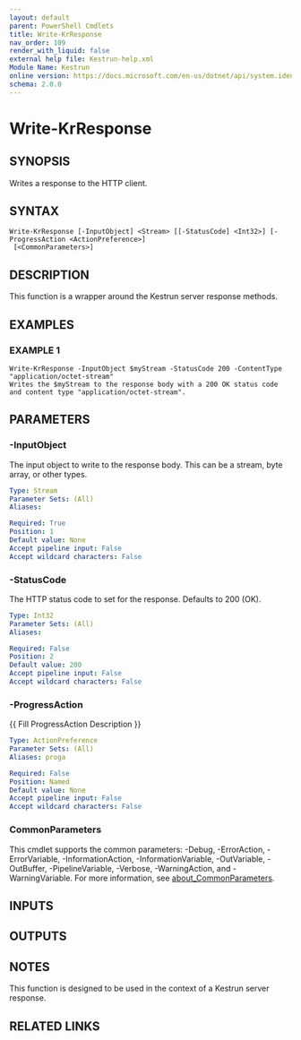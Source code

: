 ```yaml
---
layout: default
parent: PowerShell Cmdlets
title: Write-KrResponse
nav_order: 109
render_with_liquid: false
external help file: Kestrun-help.xml
Module Name: Kestrun
online version: https://docs.microsoft.com/en-us/dotnet/api/system.identitymodel.tokens.jwt.jwtsecuritytoken?view=azure-dotnet
schema: 2.0.0
---
```


# Write-KrResponse

## SYNOPSIS
Writes a response to the HTTP client.

## SYNTAX

```
Write-KrResponse [-InputObject] <Stream> [[-StatusCode] <Int32>] [-ProgressAction <ActionPreference>]
 [<CommonParameters>]
```

## DESCRIPTION
This function is a wrapper around the Kestrun server response methods.

## EXAMPLES

### EXAMPLE 1
```
Write-KrResponse -InputObject $myStream -StatusCode 200 -ContentType "application/octet-stream"
Writes the $myStream to the response body with a 200 OK status code and content type "application/octet-stream".
```

## PARAMETERS

### -InputObject
The input object to write to the response body.
This can be a stream, byte array, or other types.

```yaml
Type: Stream
Parameter Sets: (All)
Aliases:

Required: True
Position: 1
Default value: None
Accept pipeline input: False
Accept wildcard characters: False
```

### -StatusCode
The HTTP status code to set for the response.
Defaults to 200 (OK).

```yaml
Type: Int32
Parameter Sets: (All)
Aliases:

Required: False
Position: 2
Default value: 200
Accept pipeline input: False
Accept wildcard characters: False
```

### -ProgressAction
{{ Fill ProgressAction Description }}

```yaml
Type: ActionPreference
Parameter Sets: (All)
Aliases: proga

Required: False
Position: Named
Default value: None
Accept pipeline input: False
Accept wildcard characters: False
```

### CommonParameters
This cmdlet supports the common parameters: -Debug, -ErrorAction, -ErrorVariable, -InformationAction, -InformationVariable, -OutVariable, -OutBuffer, -PipelineVariable, -Verbose, -WarningAction, and -WarningVariable. For more information, see [about_CommonParameters](http://go.microsoft.com/fwlink/?LinkID=113216).

## INPUTS

## OUTPUTS

## NOTES
This function is designed to be used in the context of a Kestrun server response.

## RELATED LINKS
